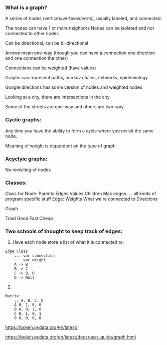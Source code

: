 ### What is a graph?

A series of nodes (vertices/vertexes/verts), usually labeled, and connected.

The nodes can have 1 or more neighbors
Nodes can be isolated and not connected to other nodes

Can be directional, can be bi-directional

Arrows mean one-way (though you can have a connection one direction and one connection the other)

Connections can be weighted (have values)

Graphs can represent paths, markov chains, networks, epidemiology

Google directions has some version of nodes and weighted nodes

Looking at a city, there are intersections in the city

Some of the streets are one-way and others are two-way

### Cyclic graphs:

Any time you have the ability to form a cycle where you revisit the same node.

Meaning of weight is dependent on the type of graph

### Acyclyic graphs:

No revisiting of nodes

### Classes:

Class for Node:
Parents
Edges
Values
Children
Max edges
.... all kinds of program specific stuff
Edge:
Weights
What we're connected to
Directions

Graph

Triad
Good
Fast
Cheap

### Two schools of thought to keep track of edges:

1.  Have each node store a list of what it is connected to:

```
Edge Class
    ... var connection
    ... var weight
    A -> B
    B -> C
    C -> B, D
    D -> Null
```

2.

```
Matrix:
    .. A, B, C, D
    A 0, 1, 0, 0
    B 0, 0, 1, 0
    C 0, 1, 0, 1
    D 0, 0, 0, 0
```

https://bokeh.pydata.org/en/latest/

https://bokeh.pydata.org/en/latest/docs/user_guide/graph.html
